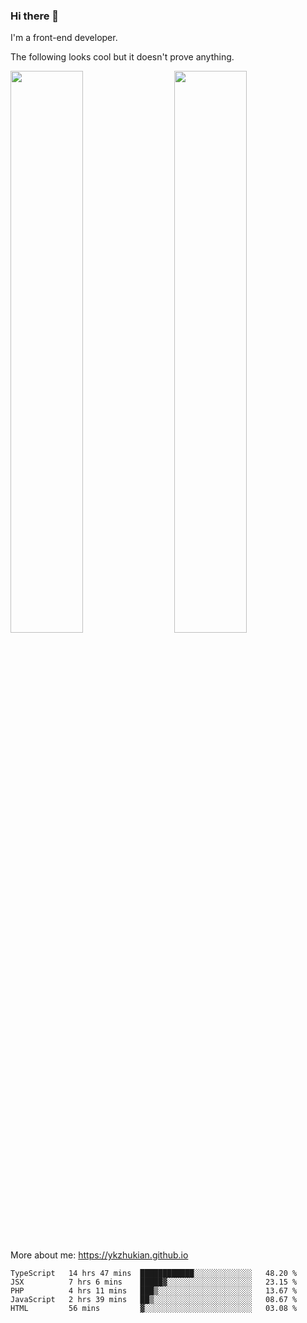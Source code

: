 ### Hi there 👋

I'm a front-end developer.

The following looks cool but it doesn't prove anything.

[<img align="right" width="48%" src="https://github-readme-stats.vercel.app/api?username=ykzhukian&show_icons=true&theme=dracula">](https://github.com/anuraghazra/github-readme-stats)

[<img width="48%" src="https://github-readme-stats.vercel.app/api/top-langs/?username=ykzhukian&layout=compact&theme=dracula">](https://github.com/anuraghazra/github-readme-stats)

More about me: 
https://ykzhukian.github.io

<!--START_SECTION:waka-->
```text
TypeScript   14 hrs 47 mins  ████████████░░░░░░░░░░░░░   48.20 % 
JSX          7 hrs 6 mins    █████▓░░░░░░░░░░░░░░░░░░░   23.15 % 
PHP          4 hrs 11 mins   ███▒░░░░░░░░░░░░░░░░░░░░░   13.67 % 
JavaScript   2 hrs 39 mins   ██▒░░░░░░░░░░░░░░░░░░░░░░   08.67 % 
HTML         56 mins         ▓░░░░░░░░░░░░░░░░░░░░░░░░   03.08 % 
```
<!--END_SECTION:waka-->
